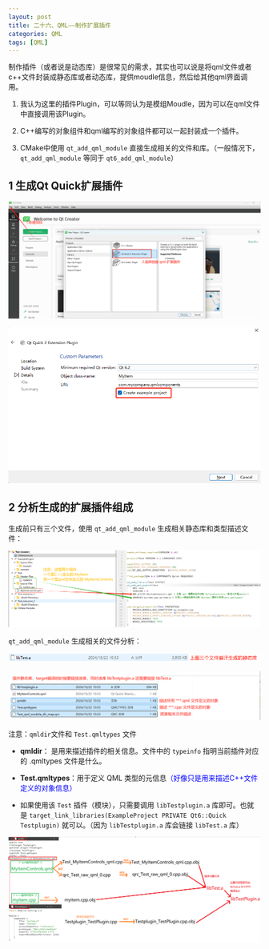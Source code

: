 ```yaml
---
layout: post
title: 二十六、QML——制作扩展插件
categories: QML
tags: [QML]
---
```


制作插件（或者说是动态库）是很常见的需求，其实也可以说是将qml文件或者c++文件封装成静态库或者动态库，提供moudle信息，然后给其他qml界面调用。

1. 我认为这里的插件Plugin，可以等同认为是模组Moudle，因为可以在qml文件中直接调用该Plugin。

2. C++编写的对象组件和qml编写的对象组件都可以一起封装成一个插件。

3. CMake中使用 `qt_add_qml_module` 直接生成相关的文件和库。（一般情况下，`qt_add_qml_module` 等同于 `qt6_add_qml_module`）

## 1 生成Qt Quick扩展插件

![alt text](/assets/Qt6/qml_26_ExtensionPlugin/image/image.png)

![alt text](/assets/Qt6/qml_26_ExtensionPlugin/image/image-1.png)

## 2 分析生成的扩展插件组成

生成前只有三个文件，使用 `qt_add_qml_module` 生成相关静态库和类型描述文件：

![alt text](/assets/Qt6/qml_26_ExtensionPlugin/image/image-2.png)

`qt_add_qml_module` 生成相关的文件分析：

![alt text](/assets/Qt6/qml_26_ExtensionPlugin/image/image-4.png)

![alt text](/assets/Qt6/qml_26_ExtensionPlugin/image/image-3.png)

注意：`qmldir`文件和 `Test.qmltypes` 文件

- **qmldir**： 是用来描述插件的相关信息。文件中的 `typeinfo` 指明当前插件对应的 .qmltypes 文件是什么。

- **Test.qmltypes**：用于定义 QML 类型的元信息<font color="blue">（好像只是用来描述C++文件定义的对象信息）</font>

- 如果使用该 `Test` 插件（模块），只需要调用 `libTestplugin.a` 库即可。也就是 `target_link_libraries(ExampleProject PRIVATE Qt6::Quick Testplugin)` 就可以。（因为 `libTestplugin.a` 库会链接 `libTest.a` 库）

![alt text](/assets/Qt6/qml_26_ExtensionPlugin/image/image-5.png)